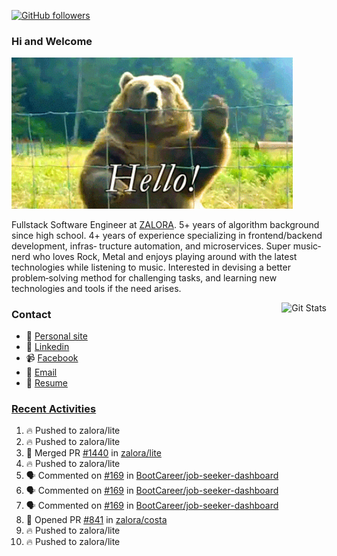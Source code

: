 [![GitHub followers](https://img.shields.io/github/followers/DeKal?label=Follow%20at%20GitHub&style=for-the-badge)](https://github.com/DeKal)

### Hi and Welcome 
<img src="https://github.com/DeKal/DeKal/blob/master/images/bear_hi.gif?raw=true" width="450px">

Fullstack Software Engineer at [ZALORA](https://github.com/zalora/). 5+ years of algorithm background since high school. 4+ years of experience specializing in frontend/backend development, infras‐ tructure automation, and microservices. Super music‐nerd who loves Rock, Metal and enjoys playing around with the latest technologies while listening to music. Interested in devising a better problem‐solving method for challenging tasks, and learning new technologies and tools if the need arises.


<a href="https://phatho-folio.now.sh/"><img alt="Git Stats" src="https://github-readme-stats.vercel.app/api?username=DeKal&show_icons=true&theme=merko&count_private=true" align="right" height="190" /></a>


### Contact

- 💬 [Personal site](https://phatho-folio.now.sh/)
- 🔗 [Linkedin](https://www.linkedin.com/in/phat-ho/)
- 📹 [Facebook](https://www.facebook.com/dekal.dev)
- 📧 <a href="mailto:hohuuphat22@gmail.com">Email</a>
- 📄 <a id="raw-url" href="https://raw.githubusercontent.com/DeKal/DeKal/master/cv/dekal.pdf">Resume</a>


### [Recent Activities](https://github.com/DeKal/github-activity-readme)
<!--START_SECTION:activity-->
1. 🔥 Pushed to zalora/lite
2. 🔥 Pushed to zalora/lite
3. 🎉 Merged PR [#1440](https://github.com/zalora/lite/pull/1440) in [zalora/lite](https://github.com/zalora/lite)
4. 🔥 Pushed to zalora/lite
5. 🗣 Commented on [#169](https://github.com/BootCareer/job-seeker-dashboard/issues/169) in [BootCareer/job-seeker-dashboard](https://github.com/BootCareer/job-seeker-dashboard)
6. 🗣 Commented on [#169](https://github.com/BootCareer/job-seeker-dashboard/issues/169) in [BootCareer/job-seeker-dashboard](https://github.com/BootCareer/job-seeker-dashboard)
7. 🗣 Commented on [#169](https://github.com/BootCareer/job-seeker-dashboard/issues/169) in [BootCareer/job-seeker-dashboard](https://github.com/BootCareer/job-seeker-dashboard)
8. 💪 Opened PR [#841](https://github.com/zalora/costa/pull/841) in [zalora/costa](https://github.com/zalora/costa)
9. 🔥 Pushed to zalora/lite
10. 🔥 Pushed to zalora/lite
<!--END_SECTION:activity-->